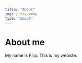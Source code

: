 ```yaml
---
title: "About"
img: jizzy.webp
type: "about"
---
```

# About me
My name is Filip. This is my webiste.